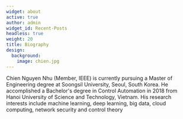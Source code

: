 ```yaml
---
widget: about
active: true
author: admin
widget_id: Recent-Posts
headless: true
weight: 20
title: Biography
design:
  background:
    image: chien.jpg
---
```

<!--StartFragment-->

Chien Nguyen Nhu (Member, IEEE) is currently pursuing a Master of Engineering degree  at Soongsil University, Seoul, South Korea. He accomplished a Bachelor's degree in Control Automation in 2018 from Hanoi University of Science and Technology, Vietnam. His research interests include machine learning, deep learning, big data, cloud computing, network security and control theory

<!--EndFragment-->